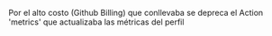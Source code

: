 Por el alto costo (Github Billing) que conllevaba se depreca el Action 'metrics' que actualizaba las métricas del perfil
